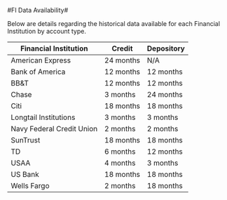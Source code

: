 #FI Data Availability#

Below are details regarding the historical data available for each Financial Institution by account type.

| Financial Institution     | Credit    | Depository |
| ------------------------- | --------- | ---------- |
| American Express          | 24 months | N/A        |
| Bank of America           | 12 months | 12 months  |
| BB&T                      | 12 months | 12 months  |
| Chase                     | 3 months  | 24 months  |
| Citi                      | 18 months | 18 months  |
| Longtail Institutions     | 3 months  | 3 months   |
| Navy Federal Credit Union | 2 months  | 2 months   |
| SunTrust                  | 18 months | 18 months  |
| TD                        | 6  months | 12 months  |
| USAA                      | 4 months  | 3 months   |
| US Bank                   | 18 months | 18 months  |
| Wells Fargo               | 2 months  | 18 months  |
